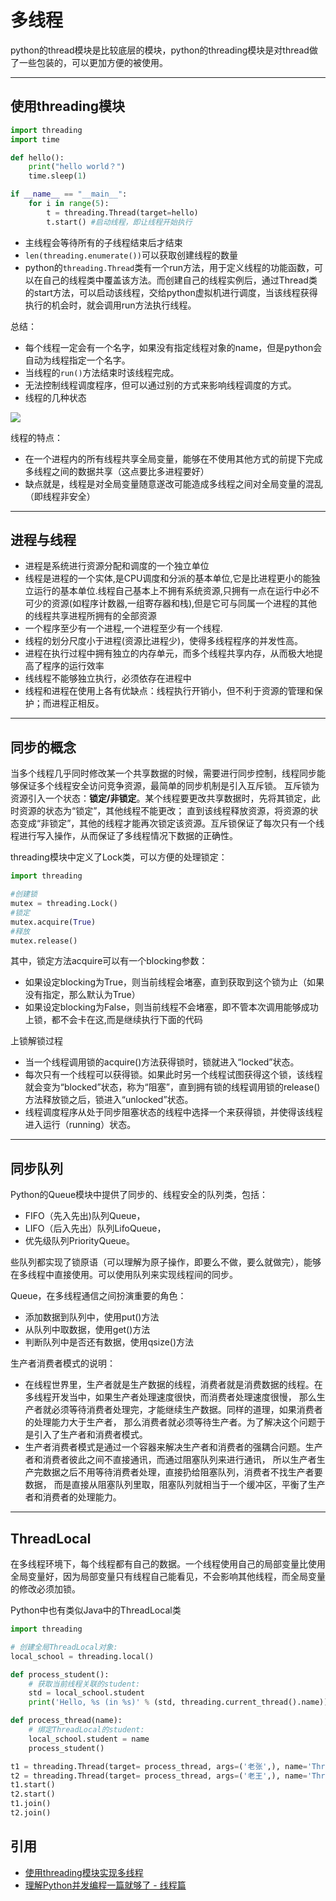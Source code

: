 # 多线程

python的thread模块是比较底层的模块，python的threading模块是对thread做了一些包装的，可以更加方便的被使用。

---
## 使用threading模块

```python
import threading
import time

def hello():
    print("hello world？")
    time.sleep(1)

if __name__ == "__main__":
    for i in range(5):
        t = threading.Thread(target=hello)
        t.start() #启动线程，即让线程开始执行
```

- 主线程会等待所有的子线程结束后才结束
- `len(threading.enumerate())`可以获取创建线程的数量
- python的`threading.Thread`类有一个run方法，用于定义线程的功能函数，可以在自己的线程类中覆盖该方法。而创建自己的线程实例后，通过Thread类的start方法，可以启动该线程，交给python虚拟机进行调度，当该线程获得执行的机会时，就会调用run方法执行线程。

总结：

- 每个线程一定会有一个名字，如果没有指定线程对象的name，但是python会自动为线程指定一个名字。
- 当线程的`run()`方法结束时该线程完成。
- 无法控制线程调度程序，但可以通过别的方式来影响线程调度的方式。
- 线程的几种状态

![](index_files/thread_status.png)

线程的特点：

- 在一个进程内的所有线程共享全局变量，能够在不使用其他方式的前提下完成多线程之间的数据共享（这点要比多进程要好）
- 缺点就是，线程是对全局变量随意遂改可能造成多线程之间对全局变量的混乱（即线程非安全）

---
## 进程与线程

- 进程是系统进行资源分配和调度的一个独立单位
- 线程是进程的一个实体,是CPU调度和分派的基本单位,它是比进程更小的能独立运行的基本单位.线程自己基本上不拥有系统资源,只拥有一点在运行中必不可少的资源(如程序计数器,一组寄存器和栈),但是它可与同属一个进程的其他的线程共享进程所拥有的全部资源
- 一个程序至少有一个进程,一个进程至少有一个线程.
- 线程的划分尺度小于进程(资源比进程少)，使得多线程程序的并发性高。
- 进程在执行过程中拥有独立的内存单元，而多个线程共享内存，从而极大地提高了程序的运行效率
- 线线程不能够独立执行，必须依存在进程中
- 线程和进程在使用上各有优缺点：线程执行开销小，但不利于资源的管理和保护；而进程正相反。

---
## 同步的概念

当多个线程几乎同时修改某一个共享数据的时候，需要进行同步控制，线程同步能够保证多个线程安全访问竞争资源，最简单的同步机制是引入互斥锁。
互斥锁为资源引入一个状态：**锁定/非锁定**。某个线程要更改共享数据时，先将其锁定，此时资源的状态为“锁定”，其他线程不能更改；
直到该线程释放资源，将资源的状态变成“非锁定”，其他的线程才能再次锁定该资源。互斥锁保证了每次只有一个线程进行写入操作，从而保证了多线程情况下数据的正确性。

threading模块中定义了Lock类，可以方便的处理锁定：

```python
import threading

#创建锁
mutex = threading.Lock()
#锁定
mutex.acquire(True)
#释放
mutex.release()
```

其中，锁定方法acquire可以有一个blocking参数：
- 如果设定blocking为True，则当前线程会堵塞，直到获取到这个锁为止（如果没有指定，那么默认为True）
- 如果设定blocking为False，则当前线程不会堵塞，即不管本次调用能够成功上锁，都不会卡在这,而是继续执行下面的代码

上锁解锁过程

- 当一个线程调用锁的acquire()方法获得锁时，锁就进入“locked”状态。
- 每次只有一个线程可以获得锁。如果此时另一个线程试图获得这个锁，该线程就会变为“blocked”状态，称为“阻塞”，直到拥有锁的线程调用锁的release()方法释放锁之后，锁进入“unlocked”状态。
- 线程调度程序从处于同步阻塞状态的线程中选择一个来获得锁，并使得该线程进入运行（running）状态。

---
## 同步队列

Python的Queue模块中提供了同步的、线程安全的队列类，包括：

- FIFO（先入先出)队列Queue，
- LIFO（后入先出）队列LifoQueue，
- 优先级队列PriorityQueue。

些队列都实现了锁原语（可以理解为原子操作，即要么不做，要么就做完），能够在多线程中直接使用。可以使用队列来实现线程间的同步。

Queue，在多线程通信之间扮演重要的角色：
- 添加数据到队列中，使用put()方法
- 从队列中取数据，使用get()方法
- 判断队列中是否还有数据，使用qsize()方法

 生产者消费者模式的说明：
 
 - 在线程世界里，生产者就是生产数据的线程，消费者就是消费数据的线程。在多线程开发当中，如果生产者处理速度很快，而消费者处理速度很慢，
 那么生产者就必须等待消费者处理完，才能继续生产数据。同样的道理，如果消费者的处理能力大于生产者，
 那么消费者就必须等待生产者。为了解决这个问题于是引入了生产者和消费者模式。
 - 生产者消费者模式是通过一个容器来解决生产者和消费者的强耦合问题。生产者和消费者彼此之间不直接通讯，而通过阻塞队列来进行通讯，
 所以生产者生产完数据之后不用等待消费者处理，直接扔给阻塞队列，消费者不找生产者要数据，
 而是直接从阻塞队列里取，阻塞队列就相当于一个缓冲区，平衡了生产者和消费者的处理能力。
 
 ---
 ## ThreadLocal
 
 在多线程环境下，每个线程都有自己的数据。一个线程使用自己的局部变量比使用全局变量好，因为局部变量只有线程自己能看见，不会影响其他线程，而全局变量的修改必须加锁。
 
 Python中也有类似Java中的ThreadLocal类
 
```python
import threading

# 创建全局ThreadLocal对象:
local_school = threading.local()

def process_student():
    # 获取当前线程关联的student:
    std = local_school.student
    print('Hello, %s (in %s)' % (std, threading.current_thread().name))

def process_thread(name):
    # 绑定ThreadLocal的student:
    local_school.student = name
    process_student()

t1 = threading.Thread(target= process_thread, args=('老张',), name='Thread-A')
t2 = threading.Thread(target= process_thread, args=('老王',), name='Thread-B')
t1.start()
t2.start()
t1.join()
t2.join()
```


## 引用

- [使用threading模块实现多线程](http://www.cszhi.com/20130528/python-threading.html)
- [理解Python并发编程一篇就够了 - 线程篇](http://www.dongwm.com/archives/%E4%BD%BF%E7%94%A8Python%E8%BF%9B%E8%A1%8C%E5%B9%B6%E5%8F%91%E7%BC%96%E7%A8%8B-%E7%BA%BF%E7%A8%8B%E7%AF%87/)
